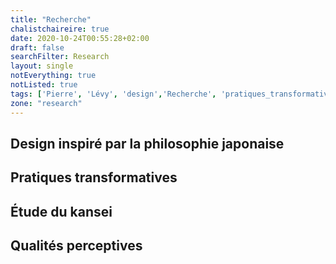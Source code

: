 ```yaml
---
title: "Recherche"
chalistchaireire: true
date: 2020-10-24T00:55:28+02:00
draft: false
searchFilter: Research
layout: single
notEverything: true
notListed: true
tags: ['Pierre', 'Lévy', 'design','Recherche', 'pratiques_transformatives', 'quotidien', 'kansei']
zone: "research"
---
```

## Design inspiré par la philosophie japonaise


## Pratiques transformatives


## Étude du kansei


## Qualités perceptives
